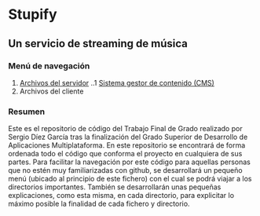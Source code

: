 # Stupify
## Un servicio de streaming de música

### Menú de navegación
1. [Archivos del servidor](https://github.com/Sergio10G/Stupify/tree/main/server)
..1 [Sistema gestor de contenido (CMS)](https://github.com/Sergio10G/Stupify/tree/main/server/admin)
2. Archivos del cliente

### Resumen

Este es el repositorio de código del Trabajo Final de Grado realizado por Sergio Díez García tras la finalización del Grado Superior de Desarrollo de Aplicaciones Multiplataforma. En este repositorio se encontrará de forma ordenada todo el código que conforma el proyecto en cualquiera de sus partes. Para facilitar la navegación por este código para aquellas personas que no estén muy familiarizadas con github, se desarrollará un pequeño menú (ubicado al principio de este fichero) con el cual se podrá viajar a los directorios importantes. También se desarrollarán unas pequeñas explicaciones, como esta misma, en cada directorio, para explicitar lo máximo posible la finalidad de cada fichero y directorio.
